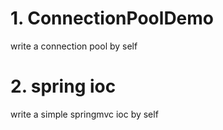 # 1. ConnectionPoolDemo
write a connection pool by self 

# 2. spring ioc 
write a simple springmvc ioc by self
